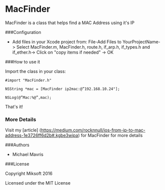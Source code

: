 
MacFinder
======

MacFinder is a class that helps find a MAC Address using it's IP


###Configuration

+ Add files in your Xcode project from: File-Add Files to YourProjectName-> Select MacFinder.m, MacFinder.h, route.h, if_arp.h, if_types.h and if_ether.h-> Click on "copy items if needed" -> OK

###How to use it

Import the class in your class:

```
#import "MacFinder.h"
```


```
NSString *mac = [MacFinder ip2mac:@”192.168.10.24"]; 

NSLog(@”Mac:%@”,mac);
```

That's it!

### More Details
Visit my [article] (https://medium.com/rocknnull/ios-from-ip-to-mac-address-1e3726ff6d2b#.kgbe3wipa) for MacFinder for more details

###Authors

* Michael Mavris

###License

Copyright Miksoft 2016

Licensed under the MIT License
